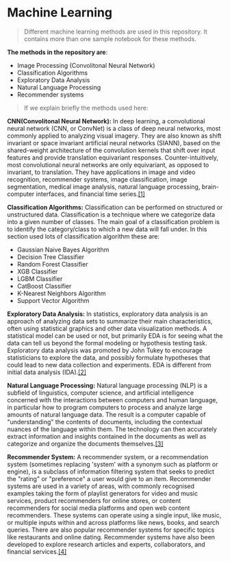 # Machine Learning

>Different machine learning methods are used in this repository. It contains more than one sample notebook for these methods.

**The methods in the repository are**: 

  * Image Processing (Convolitonal Neural Network)
  * Classification Algorithms
  * Exploratory Data Analysis
  * Natural Language Processing
  * Recommender systems

>If we explain briefly the methods used here:

**CNN(Convolitonal Neural Network):** In deep learning, a convolutional neural network (CNN, or ConvNet) is a class of deep neural networks, most commonly applied to analyzing visual imagery. They are also known as shift invariant or space invariant artificial neural networks (SIANN), based on the shared-weight architecture of the convolution kernels that shift over input features and provide translation equivariant responses. Counter-intuitively, most convolutional neural networks are only equivariant, as opposed to invariant, to translation. They have applications in image and video recognition, recommender systems, image classification, image segmentation, medical image analysis, natural language processing, brain-computer interfaces, and financial time series.[[1]](https://en.wikipedia.org/wiki/Convolutional_neural_network)

**Classification Algorithms:** Classification can be performed on structured or unstructured data. Classification is a technique where we categorize data into a given number of classes. The main goal of a classification problem is to identify the category/class to which a new data will fall under. In this section used lots of classification algorithm these are: 

  * Gaussian Naive Bayes Algorithm 
  * Decision Tree Classifier
  * Random Forest Classifier
  * XGB Classifier
  * LGBM Classifier
  * CatBoost Classifier
  * K-Nearest Neighbors Algorithm
  * Support Vector Algorithm

**Exploratory Data Analysis:** In statistics, exploratory data analysis is an approach of analyzing data sets to summarize their main characteristics, often using statistical graphics and other data visualization methods. A statistical model can be used or not, but primarily EDA is for seeing what the data can tell us beyond the formal modeling or hypothesis testing task. Exploratory data analysis was promoted by John Tukey to encourage statisticians to explore the data, and possibly formulate hypotheses that could lead to new data collection and experiments. EDA is different from initial data analysis (IDA).[[2]](https://en.wikipedia.org/wiki/Exploratory_data_analysis)

**Natural Language Processing:** Natural language processing (NLP) is a subfield of linguistics, computer science, and artificial intelligence concerned with the interactions between computers and human language, in particular how to program computers to process and analyze large amounts of natural language data. The result is a computer capable of "understanding" the contents of documents, including the contextual nuances of the language within them. The technology can then accurately extract information and insights contained in the documents as well as categorize and organize the documents themselves.[[3]](https://en.wikipedia.org/wiki/Natural_language_processing)

**Recommender System:** A recommender system, or a recommendation system (sometimes replacing 'system' with a synonym such as platform or engine), is a subclass of information filtering system that seeks to predict the "rating" or "preference" a user would give to an item. Recommender systems are used in a variety of areas, with commonly recognised examples taking the form of playlist generators for video and music services, product recommenders for online stores, or content recommenders for social media platforms and open web content recommenders. These systems can operate using a single input, like music, or multiple inputs within and across platforms like news, books, and search queries. There are also popular recommender systems for specific topics like restaurants and online dating. Recommender systems have also been developed to explore research articles and experts, collaborators, and financial services.[[4]](https://en.wikipedia.org/wiki/Recommender_system)
